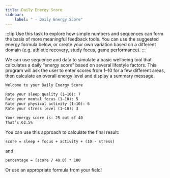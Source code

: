 ```yaml
---
title: Daily Energy Score
sidebar:
    label: " - Daily Energy Score"
---
```


:::tip
Use this task to explore how simple numbers and sequences can form the basis of more meaningful feedback tools. You can use the suggested energy formula below, or create your own variation based on a different domain (e.g. athletic recovery, study focus, game performance).
:::

We can use sequence and data to simulate a basic wellbeing tool that calculates a daily “energy score” based on several lifestyle factors. This program will ask the user to enter scores from 1–10 for a few different areas, then calculate an overall energy level and display a summary message.


```txt
Welcome to your Daily Energy Score

Rate your sleep quality (1–10): 7  
Rate your mental focus (1–10): 5  
Rate your physical activity (1–10): 6  
Rate your stress level (1–10): 3  

Your energy score is: 25 out of 40  
That’s 62.5%  
```

You can use this approach to calculate the final result:

```txt
score = sleep + focus + activity + (10 - stress)
```

and

```txt
percentage = (score / 40.0) * 100
```

Or use an appropriate formula from your field!